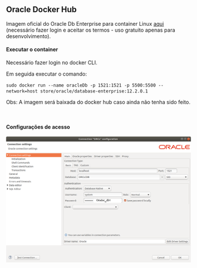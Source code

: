 ## Oracle Docker Hub

Imagem oficial do Oracle Db Enterprise para container Linux [aqui](https://hub.docker.com/u/vfariass/content/sub-4a8b6b44-85cf-4afc-9b72-6b9324d6d4a5) (necessário fazer login e aceitar os termos - uso gratuito apenas para desenvolvimento).


#### Executar o container
Necessário fazer login no docker CLI.

Em seguida executar o comando:

```
sudo docker run --name oracleDb -p 1521:1521 -p 5500:5500 --network=host store/oracle/database-enterprise:12.2.0.1
```

Obs: A imagem será baixada do docker hub caso ainda não tenha sido feito.


<br>

#### Configurações de acesso

![alt text](image.png?raw=true=250x250 "Title")
